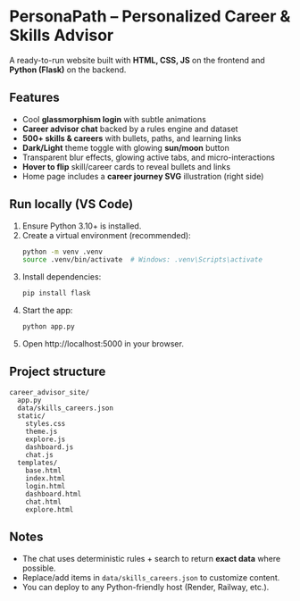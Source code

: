 
# PersonaPath – Personalized Career & Skills Advisor

A ready-to-run website built with **HTML, CSS, JS** on the frontend and **Python (Flask)** on the backend.

## Features
- Cool **glassmorphism login** with subtle animations
- **Career advisor chat** backed by a rules engine and dataset
- **500+ skills & careers** with bullets, paths, and learning links
- **Dark/Light** theme toggle with glowing **sun/moon** button
- Transparent blur effects, glowing active tabs, and micro-interactions
- **Hover to flip** skill/career cards to reveal bullets and links
- Home page includes a **career journey SVG** illustration (right side)

## Run locally (VS Code)
1. Ensure Python 3.10+ is installed.
2. Create a virtual environment (recommended):
   ```bash
   python -m venv .venv
   source .venv/bin/activate  # Windows: .venv\Scripts\activate
   ```
3. Install dependencies:
   ```bash
   pip install flask
   ```
4. Start the app:
   ```bash
   python app.py
   ```
5. Open http://localhost:5000 in your browser.

## Project structure
```
career_advisor_site/
  app.py
  data/skills_careers.json
  static/
    styles.css
    theme.js
    explore.js
    dashboard.js
    chat.js
  templates/
    base.html
    index.html
    login.html
    dashboard.html
    chat.html
    explore.html
```

## Notes
- The chat uses deterministic rules + search to return **exact data** where possible.
- Replace/add items in `data/skills_careers.json` to customize content.
- You can deploy to any Python-friendly host (Render, Railway, etc.).
